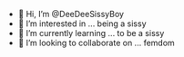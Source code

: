 - 👋 Hi, I’m @DeeDeeSissyBoy
- 👀 I’m interested in ... being a sissy 
- 🌱 I’m currently learning ... to be a sissy
- 💞️ I’m looking to collaborate on ... femdom 


<!---
DeeDeeSissyBoy/DeeDeeSissyBoy is a ✨ special ✨ repository because its `README.md` (this file) appears on your GitHub profile.
You can click the Preview link to take a look at your changes.
--->
